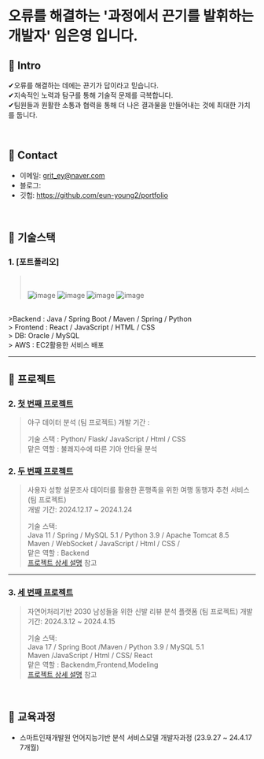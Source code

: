 # 오류를 해결하는 '과정에서 끈기를 발휘하는 개발자' 임은영 입니다.


## :pushpin: Intro
✔오류를 해결하는 데에는 끈기가 답이라고 믿습니다.
<br>
✔지속적인 노력과 탐구를 통해 기술적 문제를 극복합니다.
<br>
✔팀원들과 원활한 소통과 협력을 통해 더 나은 결과물을 만들어내는 것에 최대한 가치를 둡니다.
<br>

</br>

## :pushpin: Contact
- 이메일: grit_ey@naver.com
- 블로그: 
- 깃헙: https://github.com/eun-young2/portfolio

</br>

## :pushpin: 기술스택
### 1. [포트폴리오]
>  
>
>  
> <br>
>
> ![image](https://github.com/eun-young2/portfolio/assets/153056455/0850cd88-42c9-4862-b83a-91b910fc89b3)
> ![image](https://github.com/eun-young2/portfolio/assets/153056455/6ef4aeed-f815-4ff9-a80e-657aa8fc65ea)
> ![image](https://github.com/eun-young2/portfolio/assets/153056455/2ef46304-53c7-4fbd-83bc-7720df73808b)
> ![image](https://github.com/eun-young2/portfolio/assets/153056455/c1ec515b-d954-4965-91e4-ce5756581d00)

<br>
>Backend : Java / Spring Boot / Maven / Spring / Python
<br>
> Frontend : React / JavaScript / HTML / CSS 
<br>
> DB: Oracle / MySQL
<br>
> AWS : EC2활용한 서비스 배포

---
## :pushpin: 프로젝트
### 2. [첫 번째 프로젝트](https://github.com/Parkjinew/Baseball-Data/blob/main/%EC%95%BC%EA%B5%AC%EB%8D%B0%EC%9D%B4%ED%84%B0%EB%B6%84%EC%84%9D(B4).ipynb)
> 야구 데이터 분석 (팀 프로젝트)
> 개발 기간 :
>
> 기술 스택 : Python/ Flask/ JavaScript / Html / CSS
> <br>
> 맡은 역할 : 불쾌지수에 따른 기아 안타율 분석
> 
### 2. [두 번째 프로젝트](https://github.com/JungHyung2/gitio.io)
>사용자 성향 설문조사 데이터를 활용한 혼행족을 위한 여행 동행자 추천 서비스  (팀 프로젝트)  
>개발 기간: 2024.12.17 ~ 2024.1.24  
>  
>기술 스택:  
>Java 11 / Spring / MySQL 5.1 / Python 3.9 / Apache Tomcat 8.5
><br/>
>Maven / WebSocket / JavaScript / Html / CSS / 
><br>
>맡은 역할 : Backend <br>
>[프로젝트 상세 설명](https://github.com/2023-SMHRD-IS-AI1/WithusRepo) 참고

---

### 3. [세 번째 프로젝트](https://github.com/illhanunjung/ReadFit/blob/main/README.md)
>자연어처리기반 2030 남성들을 위한 신발 리뷰 분석 플랫폼 (팀 프로젝트)
>개발 기간: 2024.3.12 ~ 2024.4.15  
>  
>기술 스택:  
>Java 17 / Spring Boot /Maven / Python 3.9 / MySQL 5.1
><br>
>Maven /JavaScript / Html / CSS/ React
><br>
>맡은 역할 : Backendm,Frontend,Modeling <br>
>[프로젝트 상세 설명](https://github.com/illhanunjung/ReadFit/blob/main/README.md) 참고

</br>

## :pushpin: 교육과정
- 스마트인재개발원 언어지능기반 분석 서비스모델 개발자과정 (23.9.27 ~ 24.4.17 7개월)
